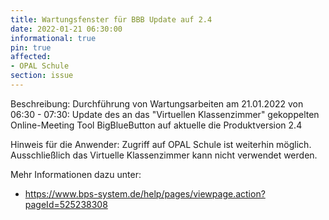 ```yaml
---
title: Wartungsfenster für BBB Update auf 2.4
date: 2022-01-21 06:30:00 
informational: true
pin: true
affected:
- OPAL Schule
section: issue
---
```


Beschreibung: Durchführung von Wartungsarbeiten am 21.01.2022 von 06:30 - 07:30: Update des an das "Virtuellen Klassenzimmer" gekoppelten Online-Meeting Tool BigBlueButton auf aktuelle die Produktversion 2.4

Hinweis für die Anwender: Zugriff auf OPAL Schule ist weiterhin möglich. Ausschließlich das Virtuelle Klassenzimmer kann nicht verwendet werden.

Mehr Informationen dazu unter:

* https://www.bps-system.de/help/pages/viewpage.action?pageId=525238308
